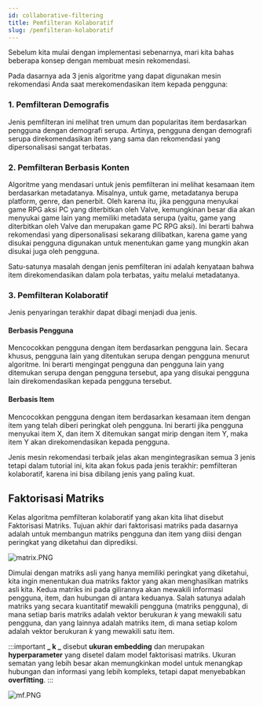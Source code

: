 ```yaml
---
id: collaborative-filtering
title: Pemfilteran Kolaboratif
slug: /pemfilteran-kolaboratif
---
```


Sebelum kita mulai dengan implementasi sebenarnya, mari kita bahas beberapa konsep dengan membuat mesin rekomendasi.

Pada dasarnya ada 3 jenis algoritme yang dapat digunakan mesin rekomendasi Anda saat merekomendasikan item kepada pengguna:

### 1. Pemfilteran Demografis

Jenis pemfilteran ini melihat tren umum dan popularitas item berdasarkan pengguna dengan demografi serupa. Artinya, pengguna dengan demografi serupa direkomendasikan item yang sama dan rekomendasi yang dipersonalisasi sangat terbatas.

### 2. Pemfilteran Berbasis Konten

Algoritme yang mendasari untuk jenis pemfilteran ini melihat kesamaan item berdasarkan metadatanya. Misalnya, untuk game, metadatanya berupa platform, genre, dan penerbit. Oleh karena itu, jika pengguna menyukai game RPG aksi PC yang diterbitkan oleh Valve, kemungkinan besar dia akan menyukai game lain yang memiliki metadata serupa (yaitu, game yang diterbitkan oleh Valve dan merupakan game PC RPG aksi). Ini berarti bahwa rekomendasi yang dipersonalisasi sekarang dilibatkan, karena game yang disukai pengguna digunakan untuk menentukan game yang mungkin akan disukai juga oleh pengguna.

Satu-satunya masalah dengan jenis pemfilteran ini adalah kenyataan bahwa item direkomendasikan dalam pola terbatas, yaitu melalui metadatanya.

### 3. Pemfilteran Kolaboratif

Jenis penyaringan terakhir dapat dibagi menjadi dua jenis.

#### Berbasis Pengguna

Mencocokkan pengguna dengan item berdasarkan pengguna lain. Secara khusus, pengguna lain yang ditentukan serupa dengan pengguna menurut algoritme. Ini berarti mengingat pengguna dan pengguna lain yang ditemukan serupa dengan pengguna tersebut, apa yang disukai pengguna lain direkomendasikan kepada pengguna tersebut.

#### Berbasis Item

Mencocokkan pengguna dengan item berdasarkan kesamaan item dengan item yang telah diberi peringkat oleh pengguna. Ini berarti jika pengguna menyukai item X, dan item X ditemukan sangat mirip dengan item Y, maka item Y akan direkomendasikan kepada pengguna.

Jenis mesin rekomendasi terbaik jelas akan mengintegrasikan semua 3 jenis tetapi dalam tutorial ini, kita akan fokus pada jenis terakhir: pemfilteran kolaboratif, karena ini bisa dibilang jenis yang paling kuat.

## Faktorisasi Matriks

Kelas algoritma pemfilteran kolaboratif yang akan kita lihat disebut Faktorisasi Matriks. Tujuan akhir dari faktorisasi matriks pada dasarnya adalah untuk membangun matriks pengguna dan item yang diisi dengan peringkat yang diketahui dan diprediksi.

![matrix.PNG](https://cdn.hashnode.com/res/hashnode/image/upload/v1602010200173/AJgPxWM3N.png)

Dimulai dengan matriks asli yang hanya memiliki peringkat yang diketahui, kita ingin menentukan dua matriks faktor yang akan menghasilkan matriks asli kita. Kedua matriks ini pada gilirannya akan mewakili informasi pengguna, item, dan hubungan di antara keduanya. Salah satunya adalah matriks yang secara kuantitatif mewakili pengguna (matriks pengguna), di mana setiap baris matriks adalah vektor berukuran _k_ yang mewakili satu pengguna, dan yang lainnya adalah matriks item, di mana setiap kolom adalah vektor berukuran _k_ yang mewakili satu item.

:::important
**_ k _** disebut **ukuran embedding** dan merupakan **hyperparameter** yang disetel dalam model faktorisasi matriks. Ukuran sematan yang lebih besar akan memungkinkan model untuk menangkap hubungan dan informasi yang lebih kompleks, tetapi dapat menyebabkan **overfitting**.
:::

![mf.PNG](https://cdn.hashnode.com/res/hashnode/image/upload/v1602012678397/oVxbAaNJc.png)
